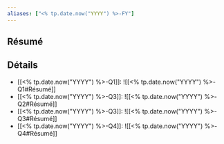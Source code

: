 ```yaml
---
aliases: ["<% tp.date.now("YYYY") %>-FY"]
---
```


## Résumé

## Détails

- [[<% tp.date.now("YYYY") %>-Q1]]: ![[<% tp.date.now("YYYY") %>-Q1#Résumé]]
- [[<% tp.date.now("YYYY") %>-Q3]]: ![[<% tp.date.now("YYYY") %>-Q2#Résumé]]
- [[<% tp.date.now("YYYY") %>-Q3]]: ![[<% tp.date.now("YYYY") %>-Q3#Résumé]]
- [[<% tp.date.now("YYYY") %>-Q4]]: ![[<% tp.date.now("YYYY") %>-Q4#Résumé]]